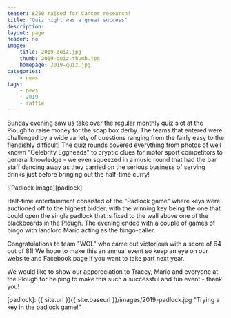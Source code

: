 ```yaml
---
teaser: £250 raised for Cancer research!
title: "Quiz night was a great success"
description:
layout: page
header: no
image: 
    title: 2019-quiz.jpg
    thumb: 2019-quiz-thumb.jpg
    homepage: 2019-quiz.jpg
categories:
    - news
tags:
    - news
    - 2019
    - raffle
---
```


Sunday evening saw us take over the regular monthly quiz slot at the Plough to raise money for the soap box derby. The teams that entered were challenged by a wide variety of questions ranging from the fairly easy to the fiendishly difficult! The quiz rounds covered everything from photos of well known "Celebrity Eggheads" to cryptic clues for motor sport competitors to general knowledge -  we even squeezed in a music round that had the bar staff dancing away as they carried on the serious business of serving drinks just before bringing out the half-time curry!        

![Padlock image][padlock]

Half-time entertainment consisted of the "Padlock game" where keys were auctioned off to the highest bidder, with the winning key being the one that could open the single padlock that is fixed to the wall above one of the blackboards in the Plough. The evening ended with a couple of games of bingo with landlord Mario acting as the bingo-caller.

Congratulations to team "WOL" who came out victorious with a score of 64 out of 81! We hope to make this an annual event so keep an eye on our website and Facebook page if you want to take part next year. 

We would like to show our apporeciation to Tracey, Mario and everyone at the Plough for helping to make this such a successful and fun event - thank you! 

[padlock]: {{ site.url }}{{ site.baseurl }}/images/2019-padlock.jpg "Trying a key in the padlock game!" 